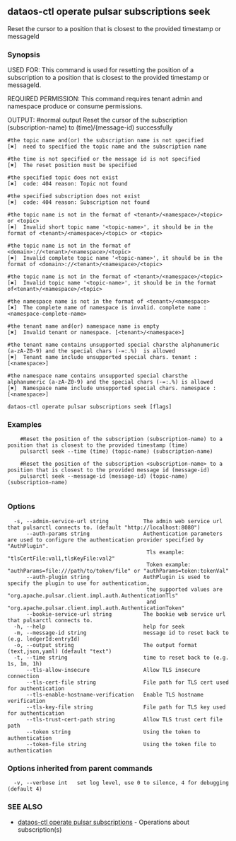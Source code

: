 ## dataos-ctl operate pulsar subscriptions seek

Reset the cursor to a position that is closest to the provided timestamp or messageId

### Synopsis

USED FOR:
    This command is used for resetting the position of a subscription to a position that is closest to the provided timestamp or messageId.

REQUIRED PERMISSION:
    This command requires tenant admin and namespace produce or consume permissions.

OUTPUT:
    #normal output
    Reset the cursor of the subscription (subscription-name) to (time)/(message-id) successfully

    #the topic name and(or) the subscription name is not specified
    [✖]  need to specified the topic name and the subscription name

    #the time is not specified or the message id is not specified
    [✖]  The reset position must be specified

    #the specified topic does not exist
    [✖]  code: 404 reason: Topic not found

    #the specified subscription does not exist
    [✖]  code: 404 reason: Subscription not found

    #the topic name is not in the format of <tenant>/<namespace>/<topic> or <topic>
    [✖]  Invalid short topic name '<topic-name>', it should be in the format of <tenant>/<namespace>/<topic> or <topic>

    #the topic name is not in the format of <domain>://<tenant>/<namespace>/<topic>
    [✖]  Invalid complete topic name '<topic-name>', it should be in the format of <domain>://<tenant>/<namespace>/<topic>

    #the topic name is not in the format of <tenant>/<namespace>/<topic>
    [✖]  Invalid topic name '<topic-name>', it should be in the format of<tenant>/<namespace>/<topic>

    #the namespace name is not in the format of <tenant>/<namespace>
    [✖]  The complete name of namespace is invalid. complete name : <namespace-complete-name>

    #the tenant name and(or) namespace name is empty
    [✖]  Invalid tenant or namespace. [<tenant>/<namespace>]

    #the tenant name contains unsupported special charsthe alphanumeric (a-zA-Z0-9) and the special chars (-=:.%)  is allowed
    [✖]  Tenant name include unsupported special chars. tenant : [<namespace>]

    #the namespace name contains unsupported special charsthe  alphanumeric (a-zA-Z0-9) and the special chars (-=:.%) is allowed
    [✖]  Namespace name include unsupported special chars. namespace : [<namespace>]



```
dataos-ctl operate pulsar subscriptions seek [flags]
```

### Examples

```
    #Reset the position of the subscription (subscription-name) to a position that is closest to the provided timestamp (time)
    pulsarctl seek --time (time) (topic-name) (subscription-name)

    #Reset the position of the subscription <subscription-name> to a position that is closest to the provided message id (message-id)
    pulsarctl seek --message-id (message-id) (topic-name) (subscription-name)


```

### Options

```
  -s, --admin-service-url string           The admin web service url that pulsarctl connects to. (default "http://localhost:8080")
      --auth-params string                 Authentication parameters are used to configure the authentication provider specified by "AuthPlugin".
                                            Tls example: "tlsCertFile:val1,tlsKeyFile:val2"
                                            Token example: "authParams=file:///path/to/token/file" or "authParams=token:tokenVal"
      --auth-plugin string                 AuthPlugin is used to specify the plugin to use for authentication,
                                            the supported values are "org.apache.pulsar.client.impl.auth.AuthenticationTls"
                                            and "org.apache.pulsar.client.impl.auth.AuthenticationToken"
      --bookie-service-url string          The bookie web service url that pulsarctl connects to.
  -h, --help                               help for seek
  -m, --message-id string                  message id to reset back to (e.g. ledgerId:entryId)
  -o, --output string                      The output format (text,json,yaml) (default "text")
  -t, --time string                        time to reset back to (e.g. 1s, 1m, 1h)
      --tls-allow-insecure                 Allow TLS insecure connection
      --tls-cert-file string               File path for TLS cert used for authentication
      --tls-enable-hostname-verification   Enable TLS hostname verification
      --tls-key-file string                File path for TLS key used for authentication
      --tls-trust-cert-path string         Allow TLS trust cert file path
      --token string                       Using the token to authentication
      --token-file string                  Using the token file to authentication
```

### Options inherited from parent commands

```
  -v, --verbose int   set log level, use 0 to silence, 4 for debugging (default 4)
```

### SEE ALSO

* [dataos-ctl operate pulsar subscriptions](dataos-ctl_operate_pulsar_subscriptions.md)	 - Operations about subscription(s)

